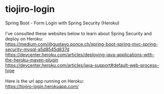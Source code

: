 # tiojiro-login
Spring Boot - Form Login with Spring Security (Heroku)
<br>
<br>I've consulted these websites below to learn about Spring Security and deploy on Heroku:
<br>https://medium.com/@gustavo.ponce.ch/spring-boot-spring-mvc-spring-security-mysql-a5d8545d837d
<br>https://devcenter.heroku.com/articles/deploying-java-applications-with-the-heroku-maven-plugin
<br>https://devcenter.heroku.com/articles/java-support#default-web-process-type
<br>
<br>Here is the url app running on Heroku:
<br>https://tiojiro-login.herokuapp.com/